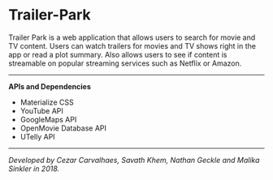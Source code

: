# Trailer-Park

Trailer Park is a web application that allows users to search for movie and TV content. Users can watch trailers for movies and TV shows right in the app or read a plot summary. Also allows users to see if content is streamable on popular streaming services such as Netflix or Amazon. 

---

**APIs and Dependencies**
- Materialize CSS
- YouTube API
- GoogleMaps API
- OpenMovie Database API
- UTelly API

---

*Developed by Cezar Carvalhaes, Savath Khem, Nathan Geckle and Malika Sinkler in 2018.*

